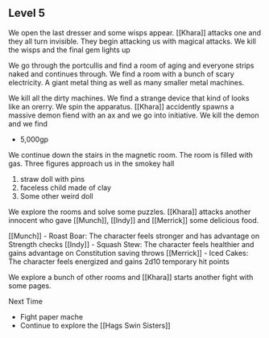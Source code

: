 ## Level 5

We open the last dresser and some wisps appear. [[Khara]] attacks one and they all turn invisible. They begin attacking us with magical attacks. We kill the wisps and the final gem lights up

We go through the portcullis and find a room of aging and everyone strips naked and continues through. We find a room with a bunch of scary electricity. A giant metal thing as well as many smaller metal machines.

We kill all the dirty machines. We find a strange device that kind of looks like an orerry. We spin the apparatus. [[Khara]] accidently spawns a massive demon fiend with an ax and we go into initiative. We kill the demon and we find 

- 5,000gp

We continue down the stairs in the magnetic room. The room is filled with gas. Three figures approach us in the smokey hall
1. straw doll with pins
2. faceless child made of clay
3. Some other weird doll

We explore the rooms and solve some puzzles. [[Khara]] attacks another innocent who gave [[Munch]], [[Indy]] and [[Merrick]] some delicious food.

[[Munch]] - Roast Boar: The character feels stronger and has advantage on Strength checks
[[Indy]] - Squash Stew: The character feels healthier and gains advantage on Constitution saving throws
[[Merrick]] - Iced Cakes: The character feels energized and gains 2d10 temporary hit points

We explore a bunch of other rooms and [[Khara]] starts another fight with some pages.

Next Time
- Fight paper mache
- Continue to explore the [[Hags Swin Sisters]]